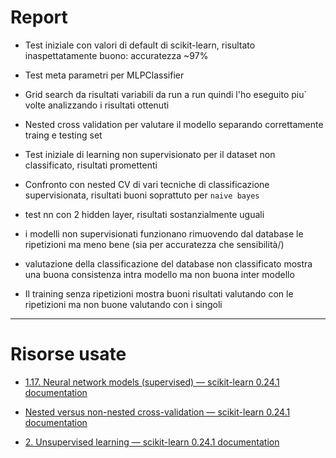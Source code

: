 # Report

* Test iniziale con valori di default di scikit-learn, risultato
  inaspettatamente buono: accuratezza ~97%

* Test meta parametri per MLPClassifier

* Grid search da risultati variabili da run a run quindi l'ho eseguito piu`
  volte analizzando i risultati ottenuti

* Nested cross validation per valutare il modello separando correttamente traing
  e testing set

* Test iniziale di learning non supervisionato per il dataset non classificato,
  risultati promettenti

* Confronto con nested CV di vari tecniche di classificazione supervisionata,
  risultati buoni soprattuto per `naive bayes`

* test nn con 2 hidden layer, risultati sostanzialmente uguali

* i modelli non supervisionati funzionano rimuovendo dal database le ripetizioni
  ma meno bene (sia per accuratezza che sensibilità/)

* valutazione della classificazione del database non classificato mostra una
  buona consistenza intra modello ma non buona inter modello

* Il training senza ripetizioni mostra buoni risultati valutando con le ripetizioni ma non buone valutando con i singoli








---

# Risorse usate

* [1.17. Neural network models (supervised) &mdash; scikit-learn 0.24.1 documentation](https://scikit-learn.org/stable/modules/neural_networks_supervised.html)

* [Nested versus non-nested cross-validation &mdash; scikit-learn 0.24.1 documentation](https://scikit-learn.org/stable/auto_examples/model_selection/plot_nested_cross_validation_iris.html)

* [2. Unsupervised learning &mdash; scikit-learn 0.24.1 documentation](https://scikit-learn.org/stable/unsupervised_learning.html)